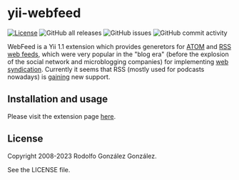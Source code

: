 # yii-webfeed

[![License](https://img.shields.io/badge/License-BSD_3--Clause-blue.svg)](https://opensource.org/licenses/BSD-3-Clause)
![GitHub all releases](https://img.shields.io/github/downloads/rgglez/yii-webfeed/total) 
![GitHub issues](https://img.shields.io/github/issues/rgglez/yii-webfeed) 
![GitHub commit activity](https://img.shields.io/github/commit-activity/y/rgglez/yii-webfeed)

WebFeed is a Yii 1.1 extension which provides generetors for [ATOM](https://en.wikipedia.org/wiki/Atom_(web_standard)) and [RSS](https://en.wikipedia.org/wiki/RSS) [web feeds](https://en.wikipedia.org/wiki/Web_feed), which were very popular in the "blog era" (before the explosion of the social network and microblogging companies) for implementing [web syndication](https://en.wikipedia.org/wiki/Web_syndication). Currently it seems that RSS (mostly used for podcasts nowadays) is [gaining](https://www.theverge.com/2021/10/8/22716813/google-chrome-follow-button-rss-reader) new support.

## Installation and usage

Please visit the extension page [here](https://www.yiiframework.com/extension/webfeed).

## License

Copyright 2008-2023 Rodolfo González González.

See the LICENSE file.
